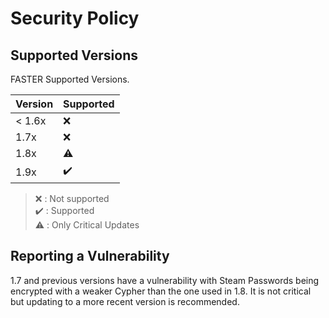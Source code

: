 # Security Policy

## Supported Versions

FASTER Supported Versions.

| Version | Supported          |
| ------- | ------------------ |
| < 1.6x  | :x:                |
| 1.7x    | :x:                |
| 1.8x    | :warning:          |
| 1.9x    | :heavy_check_mark: |

> :x:  : Not supported  
> :heavy_check_mark: : Supported  
> :warning:  : Only Critical Updates   


## Reporting a Vulnerability

1.7 and previous versions have a vulnerability with Steam Passwords being encrypted with a weaker Cypher than the one used in 1.8. 
It is not critical but updating to a more recent version is recommended.